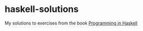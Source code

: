 # haskell-solutions

My solutions to exercises from the book [Programming in Haskell](https://www.cs.nott.ac.uk/~pszgmh/pih.html)
